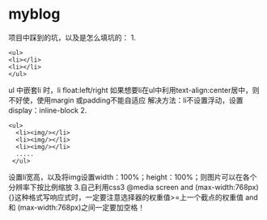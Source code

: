 # myblog
项目中踩到的坑，以及是怎么填坑的：
1. 
```
<ul>
<li></li>
<li></li>
</ul>
```
ul 中嵌套li 时，li float:left/right 如果想要li在ul中利用text-align:center居中，则不好使，使用margin 或padding不能自适应
解决方法：li不设置浮动，设置display：inline-block
2.
```
<ul>
  <li><img/></li>
  <li><img/></li>
  <li><img/></li>
  .....
 </ul>
```
设置li宽高，以及将img设置width：100%；height：100%；则图片可以在各个分辨率下按比例缩放
3.自己利用css3 @media screen and (max-width:768px){}这种格式写响应式时，一定要注意选择器的权重值>=上一个截点的权重值 and和 (max-width:768px)之间一定要加空格！
